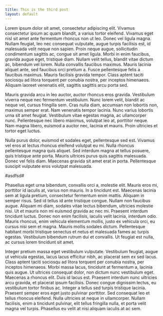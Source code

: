 ```yaml
---
title: This is the third post
layout: default
---
```


Lorem ipsum dolor sit amet, consectetur adipiscing elit. Vivamus consectetur ipsum ac quam blandit, a varius tortor eleifend. Vivamus eget nisl sit amet ante fermentum rhoncus non ut leo. Donec vel ligula magna. Nullam feugiat, leo nec consequat vulputate, augue turpis facilisis est, id malesuada velit neque non sapien. Proin neque augue, sollicitudin condimentum sagittis ac, congue sit amet ligula. Morbi in enim faucibus, gravida augue eget, tristique diam. Nullam velit tellus, blandit vitae dictum ac, bibendum vel lorem. Nulla convallis faucibus maximus. Mauris lacinia aliquet ante, sed faucibus orci pretium a. Fusce pellentesque felis a faucibus maximus. Mauris facilisis gravida tempor. Class aptent taciti sociosqu ad litora torquent per conubia nostra, per inceptos himenaeos. Aliquam laoreet venenatis elit, sagittis sagittis arcu porta sed.

Mauris gravida arcu in leo auctor, auctor rhoncus eros gravida. Vestibulum viverra neque nec fermentum vestibulum. Nunc lorem velit, blandit ac neque vel, cursus fringilla sem. Cras nulla diam, accumsan non lobortis non, maximus semper erat. Nam venenatis tempor lacinia. Nunc varius lobortis urna sit amet feugiat. Vestibulum vitae egestas magna, ac ullamcorper nunc. Pellentesque nec libero maximus, volutpat leo at, porttitor neque. Nam magna libero, euismod a auctor nec, lacinia et mauris. Proin ultricies et tortor eget luctus.

Nulla purus dolor, euismod et sodales eget, pellentesque sed est. Vivamus vel eros at lectus rhoncus eleifend volutpat eu mi. Nulla rhoncus pellentesque magna quis aliquet. Sed interdum magna at tellus posuere, quis tristique ante porta. Mauris ultrices purus quis sagittis malesuada. Donec vel felis diam. Maecenas gravida sit amet erat in porta. Pellentesque suscipit vulputate eros volutpat malesuada.

#asdfsd#

Phasellus eget urna bibendum, convallis orci a, molestie elit. Mauris eros mi, porttitor id iaculis at, varius non mauris. In a tincidunt est. Maecenas lacinia sem at ligula pretium, consectetur fermentum enim mattis. Aliquam in semper risus. Sed id tellus id ante tristique congue. Nullam non faucibus augue. Aliquam mi diam, sodales vitae lectus bibendum, ultricies molestie nisi. Ut et mauris non mi euismod gravida ac nec mi. Praesent interdum tincidunt luctus. Donec non enim facilisis, iaculis velit lacinia, interdum odio. Mauris rhoncus, enim vehicula elementum mollis, justo ex vehicula orci, eu cursus nisi sem et magna. Mauris mollis sodales dictum. Pellentesque habitant morbi tristique senectus et netus et malesuada fames ac turpis egestas. Vestibulum bibendum rutrum dui et convallis. Ut feugiat est nulla, ac cursus lorem tincidunt sit amet.

Integer pretium massa eget vestibulum vulputate. Vestibulum feugiat, augue ut vehicula egestas, lacus lacus efficitur nibh, ac placerat sem ex sed lacus. Class aptent taciti sociosqu ad litora torquent per conubia nostra, per inceptos himenaeos. Morbi massa lacus, tincidunt at fermentum a, lacinia quis augue. Ut ultrices consequat dolor, non dictum nunc vestibulum eget. Maecenas a rhoncus elit. Duis id lacus est. Praesent interdum nunc ultricies arcu gravida, et placerat ipsum facilisis. Donec congue dignissim lectus, eu vestibulum tortor finibus ac. Integer a tellus sed turpis tristique lacinia. Praesent semper eros eget justo pulvinar porttitor. Sed consequat leo et tellus rhoncus eleifend. Nulla ultricies at neque in ullamcorper. Nullam facilisis, enim a tincidunt pulvinar, elit tellus fringilla nulla, et porta velit magna vel turpis. Phasellus eu velit at nisi aliquam iaculis at ac sem.

